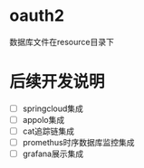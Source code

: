 # oauth2
数据库文件在resource目录下
# 后续开发说明

- [ ] springcloud集成
- [ ] appolo集成
- [ ] cat追踪链集成
- [ ] promethus时序数据库监控集成
- [ ] grafana展示集成

